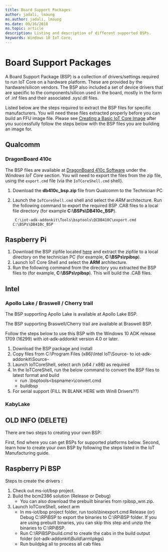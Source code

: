 ```yaml
--- 
title: Board Support Packages
author: jadali, lmaung
ms.author: jadali, lmaung
ms.date: 09/16/2018 
ms.topic: article 
description: Listing and description of different supported BSPs.
keywords: Windows 10 IoT Core, 
--- 
```


# Board Support Packages

A Board Support Package (BSP) is a collection of drivers/settings required to run IoT Core on a hardware platform. These are provided by the hardware/silicon vendors. The BSP also included a set of device drivers that are specific to the components/silicon used in the board, mostly in the form of .inf files and their associated .sys/.dll files.

Listed below are the steps required to extract the BSP files for specific manufacturers. You will need these files extracted properly before you can build an FFU image file. Please see [Creating a Basic IoT Core Image](CreateBasicImage.md) after you successfully follow the steps below with the BSP files you are building an image for.


## Qualcomm
### DragonBoard 410c
The BSP files are available at [DragonBoard 410c Software](https://developer.qualcomm.com/hardware/dragonboard-410c/software) under the *Windows IoT Core* section. You will need to export the files from the zip file, using the `export.cmd` file (via the `IoTCoreShell.cmd` shell).

1. Download the **db410c_bsp.zip** file from Qualcomm to the Technician PC

2. Launch the `IoTCoreShell.cmd` shell and select the *ARM* architecture. Run the following command to export the required BSP .CAB files to a local file directory (for example **C:\BSPs\DB410c_BSP**).

        C:\iot-adk-addonkit\Tools\bsptools\QCDB410C\export.cmd C:\BSPs\DB410c_BSP
        
## Raspberry Pi
1. Download the BSP zipfile located [here](https://github.com/ms-iot/iot-adk-addonkit/releases/download/RPiBSP/rpibsp.zip) and extract the zipfile to a local directory on the technician PC (for example, **C:\BSPs\rpibsp**).
2. Launch IoT Core Shell and select the **ARM** architecture. 
3. Run the following command from the directory you extracted the BSP files to (for example, **C:\BSPs\rpibsp**). This will build the .CAB files.

## Intel
### Apollo Lake / Braswell / Cherry trail
The BSP supporting Apollo Lake is available at Apollo Lake BSP.

The BSP supporting Braswell/Cherry trail are available at Braswell BSP.

Follow the steps below to use this BSP with the Windows 10 ADK release 1709 (16299) with iot-adk-addonkit version 4.0 or later.

1. Download the BSP package and install
2. Copy files from C:\Program Files (x86)\Intel IoT\Source-<arch> to iot-adk-addonkit\Source-<arch>
3. Launch IoTCoreShell, select arch (x64 / x86) as required
4. In the IoTCoreShell, run the below command to convert the BSP files to latest format and build
    * run .\bsptools\<bspname>\convert.cmd
    * buildbsp <bspname>
5. For serial support (FILL IN BLANK HERE with Win8 Drivers??)

### KabyLake



## OLD INFO (DELETE)
There are two steps to creating your own BSP:

First, find where you can get BSPs for supported platforms below.
Second, learn how to create your own BSP by following the steps listed in the IoT Manufacturing guide.

## Raspberry Pi BSP
Steps to create the drivers :

1. Check out ms-iot/bsp project.
2. Build the bcm2386 solution (Release or Debug)
    * You can also download the prebuilt binaries from rpibsp_wm.zip.
3. Launch IoTCoreShell, select arm
   * In ms-iot/bsp project folder, run tools\binexport.cmd Release (or) Debug C:\RPiBSP to export the binaries to C:\RPiBSP folder. If you are using prebuilt binaries, you can skip this step and unzip the binaries to C:\RPiBSP.
   * Run C:\RPiBSP\build.cmd to create the cabs in the build output folder (iot-adk-addonkit\Build\arm\pkgs)
   * Run buildpkg all to process all cab files

